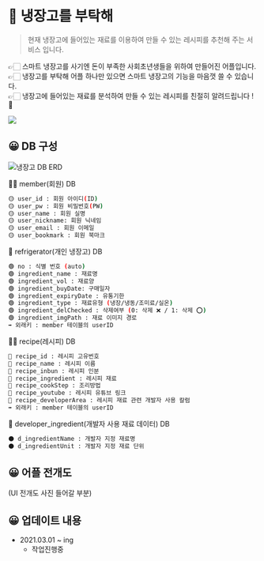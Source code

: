 # 🙂 냉장고를 부탁해
> 현재 냉장고에 들어있는 재료를 이용하여 만들 수 있는 레시피를 추천해 주는 서비스 입니다. 

👉🏻 스마트 냉장고를 사기엔 돈이 부족한 사회초년생들을 위하여 만들어진 어플입니다. <br>
👉🏻 냉장고를 부탁해 어플 하나만 있으면 스마트 냉장고의 기능을 마음껏 쓸 수 있습니다. <br>
👉🏻 냉장고에 들어있는 재료를 분석하여 만들 수 있는 레시피를 친절히 알려드립니다 ! 💙

![](../header.png)

## 😀 DB 구성

![냉장고 DB ERD](https://user-images.githubusercontent.com/78461009/139594880-cbe2a043-2cc3-4905-8c04-d98724a56326.png)

🙋‍♀️ member(회원) DB

```sh
🟡 user_id : 회원 아이디(ID)
🟡 user_pw : 회원 비밀번호(PW)
🟡 user_name : 회원 실명
🟡 user_nickname: 회원 닉네임
🟡 user_email : 회원 이메일
🟡 user_bookmark : 회원 북마크
```

🙋 refrigerator(개인 냉장고) DB

```sh
🟢 no : 식별 번호 (auto)
🟢 ingredient_name : 재료명
🟢 ingredient_vol : 재료양
🟢 ingredient_buyDate: 구매일자
🟢 ingredient_expiryDate : 유통기한
🟢 ingredient_type : 재료유형 (냉장/냉동/조미료/실온)
🟢 ingredient_delChecked : 삭제여부 (0: 삭제 ❌ / 1: 삭제 ⭕️)
🟢 ingredient_imgPath : 재료 이미지 경로
➡ 외래키 : member 테이블의 userID
``` 

🙋‍♂️ recipe(레시피) DB

```sh
🔵 recipe_id : 레시피 고유번호
🔵 recipe_name : 레시피 이름
🔵 recipe_inbun : 레시피 인분
🔵 recipe_ingredient : 레시피 재료
🔵 recipe_cookStep : 조리방법
🔵 recipe_youtube : 레시피 유튜브 링크
🔵 recipe_developerArea : 레시피 재료 관련 개발자 사용 칼럼
➡ 외래키 : member 테이블의 userID
``` 

🐰 developer_ingredient(개발자 사용 재료 데이터) DB

```sh
⚫️ d_ingredientName : 개발자 지정 재료명
⚫️ d_ingredientUnit : 개발자 지정 재료 단위
``` 


## 😀 어플 전개도

(UI 전개도 사진 들어갈 부분)



## 😀 업데이트 내용

* 2021.03.01 ~ ing
    * 작업진행중


